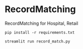 # RecordMatching
RecordMatching for Hospital, Retail

`pip install -r requirements.txt`  

`streamlit run record_match.py`
